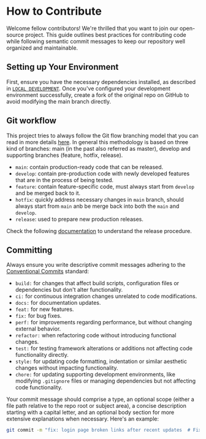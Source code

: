 # How to Contribute

Welcome fellow contributors! We're thrilled that you want to join our open-source project. This guide outlines best practices for contributing code while following semantic commit messages to keep our repository well organized and maintainable.

## Setting up Your Environment

First, ensure you have the necessary dependencies installed, as described in [`LOCAL DEVELOPMENT`](/docs/LOCAL_DEVELOPMENT.md). Once you've configured your development environment successfully, create a fork of the original repo on GitHub to avoid modifying the main branch directly.

## Git workflow

This project tries to always follow the Git flow branching model that you can read in more details [here](https://nvie.com/posts/a-successful-git-branching-model/). In general this methodology is based on three kind of branches: main (in the past also referred as master), develop and supporting branches (feature, hotfix, release).

* `main`: contain production-ready code that can be released.
* `develop`: contain pre-production code with newly developed features that are in the process of being tested.
* `feature`: contain feature-specific code, must always start from `develop` and be merged back to it.
* `hotfix`: quickly address necessary changes in `main` branch, should always start from `main` anb be merge back into both the `main` and `develop`.
* `release`: used to prepare new production releases.

Check the following [documentation](/docs/RELEASE_PROCEDURE.md) to understand the release procedure.

## Committing

Always ensure you write descriptive commit messages adhering to the [Conventional Commits](https://www.conventionalcommits.org/) standard:

* `build:` for changes that affect build scripts, configuration files or dependencies but don't alter functionality.
* `ci:` for continuous integration changes unrelated to code modifications.
* `docs:` for documentation updates.
* `feat:` for new features.
* `fix:` for bug fixes.
* `perf:` for improvements regarding performance, but without changing external behavior.
* `refactor:` when refactoring code without introducing functional changes.
* `test:` for testing framework alterations or additions not affecting code functionality directly.
* `style:` for updating code formatting, indentation or similar aesthetic changes without impacting functionality.
* `chore:` for updating supporting development environments, like modifying `.gitignore` files or managing dependencies but not affecting code functionality.

Your commit message should comprise a type, an optional scope (either a file path relative to the repo root or subject area), a concise description starting with a capital letter, and an optional body section for more extensive explanations when necessary. Here's an example:

```bash
git commit -m "fix: login page broken links after recent updates  # Fixes #37"
```
